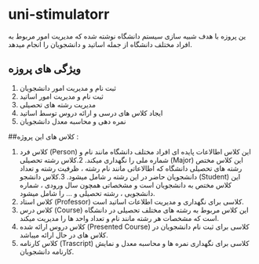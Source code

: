 # uni-stimulatorr
ین پروزه با هدف شبیه سازی سیستم دانشگاه نوشته شده که مدیریت امور مربوط به افراد مختلف دانشگاه از جمله اساتید و دانشجویان را انجام میدهد.

## ویژگی های پروزه
1. ثبت نام و مدیریت امور دانشجویان
2. ثبت نام و مدیریت امور اساتید
3. مدیریت رشته های تحصیلی
4. ایجاد کلاس های درسی و ارائه دروس توسط اساتید
5. نمره دهی و محاسبه معدل دانشجویان

##کلاس های این پروژه :
1. کلاس فرد (Person)
این کلاس اطالاعات پایده ای افراد مختلف دانشگاه مانند نام و شماره ملی را نگهداری میکند.
2.کلاس رشته تحصیلی (Major)
این کلاس مختص رشته های تحصیلی دانشگاه که اطالاعاتی مانند نام رشته ، ظرفیت رشته و تعداد دانشجویان حاضر در این رشته ر شامل میشود.
3.کلاس دانشجو (Student)
این کلاس مختص به دانشجویان است و مشخصاتی همچون سال ورودی ، شماره دانشجویی ، رشته تحصیلی و ... را شامل میشود.
4. کلاس استاد (Professor)
کلاسی برای نگهداری و مدیریت اطلاعات اساتید است.
5. کلاس درس (Course)
این کلاس مربوط به رشته های مختلف تحصیلی در دانشگاه است که مشخصات هر رشته مانند نام و تعداد واحد ها را مدیریت میکند.
6. کلاس دروس ارائه شده (Presented Course)
کلاسی برای ثبت نام دانشجویان در کلاس های در حال ارائه میباشد.
7. کلاس کارنامه (Trascript)
   کلاسی برای نگهداری نمره ها و محاسبه معدل و نمایش کارنامه دانشجویان.
